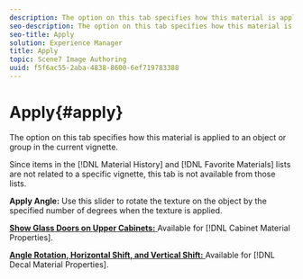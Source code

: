 ```yaml
---
description: The option on this tab specifies how this material is applied to an object or group in the current vignette.
seo-description: The option on this tab specifies how this material is applied to an object or group in the current vignette.
seo-title: Apply
solution: Experience Manager
title: Apply
topic: Scene7 Image Authoring
uuid: f5f6ac55-2aba-4838-8600-6ef719783388
---
```


# Apply{#apply}

The option on this tab specifies how this material is applied to an object or group in the current vignette.

Since items in the [!DNL Material History] and [!DNL Favorite Materials] lists are not related to a specific vignette, this tab is not available from those lists.

**Apply Angle:** Use this slider to rotate the texture on the object by the specified number of degrees when the texture is applied.

[ **Show Glass Doors on Upper Cabinets:** ](../../../c-vat-rend-pg/c-vat-rend-obj/t-vat-cab-opt.md#task-643510921338421ba329ecd4134ac252) Available for [!DNL Cabinet Material Properties].

[ **Angle Rotation, Horizontal Shift, and Vertical Shift:** ](../../../c-vat-rend-pg/c-vat-rend-obj/c-vat-decals/t-vat-pos-decal.md#task-40af779cdb0b4643a06c135dc6aca2da) Available for [!DNL Decal Material Properties]. 
